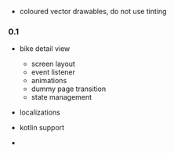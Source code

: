 - coloured vector drawables, do not use tinting


### 0.1

- bike detail view 
    - screen layout
    - event listener
    - animations
    - dummy page transition
    - state management
    
- localizations
- kotlin support
- 